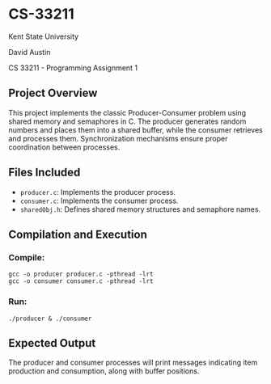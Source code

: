 # CS-33211
Kent State University

David Austin

CS 33211 - Programming Assignment 1

## Project Overview
This project implements the classic Producer-Consumer problem using shared memory and semaphores in C. The producer generates random numbers and places them into a shared buffer, while the consumer retrieves and processes them. Synchronization mechanisms ensure proper coordination between processes.

## Files Included
- `producer.c`: Implements the producer process.
- `consumer.c`: Implements the consumer process.
- `sharedObj.h`: Defines shared memory structures and semaphore names.

## Compilation and Execution
### Compile:
```
gcc -o producer producer.c -pthread -lrt
gcc -o consumer consumer.c -pthread -lrt
```

### Run:
```
./producer & ./consumer
```

## Expected Output
The producer and consumer processes will print messages indicating item production and consumption, along with buffer positions.
